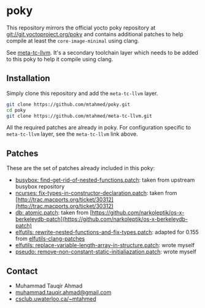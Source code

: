 # poky

This repository mirrors the official yocto poky repository at
[git://git.yoctoproject.org/poky](git://git.yoctoproject.org/poky)
and contains additional patches to help compile at least the
`core-image-minimal` using clang.

See [meta-tc-llvm](https://github.com/mtahmed/meta-tc-llvm). It's
a secondary toolchain layer which needs to be added to this poky
to help it compile using clang.

## Installation

Simply clone this repository and add the `meta-tc-llvm` layer.

```bash
git clone https://github.com/mtahmed/poky.git
cd poky
git clone https://github.com/mtahmed/meta-tc-llvm.git
```

All the required patches are already in poky. For configuration
specific to `meta-tc-llvm` layer, see the `meta-tc-llvm` link above.

## Patches

These are the set of patches already included in this poky:

- [busybox: find-get-rid-of-nested-functions.patch](https://github.com/mtahmed/poky/blob/master/meta/recipes-core/busybox/busybox-1.21.1/find-get-rid-of-nested-functions.patch):
  taken from upstream busybox repository
- [ncurses: fix-types-in-constructor-declaration.patch](https://github.com/mtahmed/poky/blob/master/meta/recipes-core/ncurses/ncurses-5.9/fix-types-in-constructor-declaration.patch):
  taken from [http://trac.macports.org/ticket/30312](http://trac.macports.org/ticket/30312)
- [db: atomic.patch](https://github.com/mtahmed/poky/blob/master/meta/recipes-support/db/db/atomic.patch):
  taken from [https://github.com/narkoleptik/os-x-berkeleydb-patch](https://github.com/narkoleptik/os-x-berkeleydb-patch)
- [elfutils: rewrite-nested-functions-and-fix-types.patch](https://github.com/mtahmed/poky/blob/master/meta/recipes-devtools/elfutils/elfutils-0.155/rewrite-nested-functions-and-fix-types.patch):
  adapted for 0.155 from [elfutils-clang-patches](https://github.com/m0use/elfutils-clang-patches)
- [elfutils: replace-variable-length-array-in-structure.patch](https://github.com/mtahmed/poky/blob/master/meta/recipes-devtools/elfutils/elfutils-0.155/replace-variable-length-array-in-structure.patch):
  wrote myself
- [pseudo: remove-non-constant-static-initialiazation.patch](https://github.com/mtahmed/poky/blob/master/meta/recipes-devtools/pseudo/files/remove-non-constant-static-initialization.patch):
  wrote myself


## Contact

- Muhammad Tauqir Ahmad
- muhammad.tauqir.ahmad@gmail.com
- [csclub.uwaterloo.ca/~mtahmed](http://csclub.uwaterloo.ca/~mtahmed)

